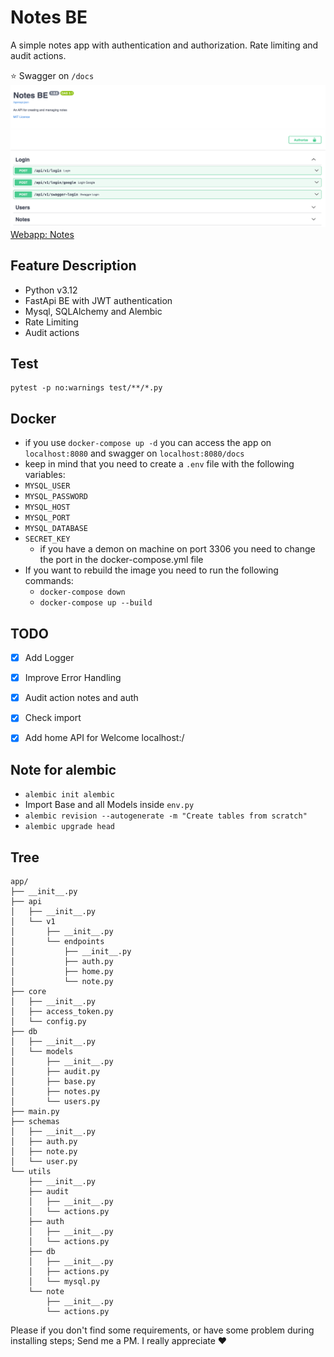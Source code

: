 # Notes BE

A simple notes app with authentication and authorization. 
Rate limiting and audit actions.

⭐️ Swagger on `/docs`
![img.png](swagger_screen.png)
[Webapp: Notes](https://albertobarrago.github.io/)

## Feature Description
- Python v3.12
- FastApi BE with JWT authentication
- Mysql, SQLAlchemy and Alembic
- Rate Limiting
- Audit actions

## Test 
```shell
pytest -p no:warnings test/**/*.py
```

## Docker 
- if you use `docker-compose up -d` you can access the app on `localhost:8080` and swagger on `localhost:8080/docs`
- keep in mind that you need to create a `.env` file with the following variables:
- `MYSQL_USER`
- `MYSQL_PASSWORD`
- `MYSQL_HOST`
- `MYSQL_PORT`
- `MYSQL_DATABASE`
- `SECRET_KEY`
  - if you have a demon on machine on port 3306 you need to change the port in the docker-compose.yml file
- If you want to rebuild the image you need to run the following commands:
  - `docker-compose down`
  - `docker-compose up --build`

## TODO
 - [x] Add Logger
 - [x] Improve Error Handling
 - [x] Audit action notes and auth 
 - [x] Check import
 - [x] Add home API for Welcome localhost:/ 


## Note for alembic 
 - `alembic init alembic`
 - Import Base and all Models inside `env.py`
 - `alembic revision --autogenerate -m "Create tables from scratch"`
 - `alembic upgrade head`

## Tree

```tree
app/
├── __init__.py
├── api
│   ├── __init__.py
│   └── v1
│       ├── __init__.py
│       └── endpoints
│           ├── __init__.py
│           ├── auth.py
│           ├── home.py
│           └── note.py
├── core
│   ├── __init__.py
│   ├── access_token.py
│   └── config.py
├── db
│   ├── __init__.py
│   └── models
│       ├── __init__.py
│       ├── audit.py
│       ├── base.py
│       ├── notes.py
│       └── users.py
├── main.py
├── schemas
│   ├── __init__.py
│   ├── auth.py
│   ├── note.py
│   └── user.py
└── utils
    ├── __init__.py
    ├── audit
    │   ├── __init__.py
    │   └── actions.py
    ├── auth
    │   ├── __init__.py
    │   └── actions.py
    ├── db
    │   ├── __init__.py
    │   ├── actions.py
    │   └── mysql.py
    └── note
        ├── __init__.py
        └── actions.py

```



Please if you don't find some requirements, or have some problem during installing steps; Send me a PM. I really appreciate ♥️  
